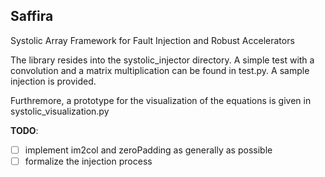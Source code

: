 Saffira
---

Systolic Array Framework for Fault Injection and Robust Accelerators


The library resides into the systolic_injector directory.
A simple test with a convolution and a matrix multiplication can be found in test.py.
A sample injection is provided.

Furthremore, a prototype for the visualization of the equations is given in systolic_visualization.py

**TODO**:

- [ ] implement im2col and zeroPadding as generally as possible
- [ ] formalize the injection process
